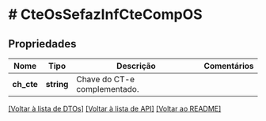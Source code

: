 # # CteOsSefazInfCteCompOS

## Propriedades

Nome | Tipo | Descrição | Comentários
------------ | ------------- | ------------- | -------------
**ch_cte** | **string** | Chave do CT-e complementado. |

[[Voltar à lista de DTOs]](../../README.md#models) [[Voltar à lista de API]](../../README.md#endpoints) [[Voltar ao README]](../../README.md)
